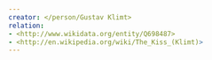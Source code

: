 ```yaml
---
creator: </person/Gustav Klimt>
relation:
- <http://www.wikidata.org/entity/Q698487>
- <http://en.wikipedia.org/wiki/The_Kiss_(Klimt)>
---
```

